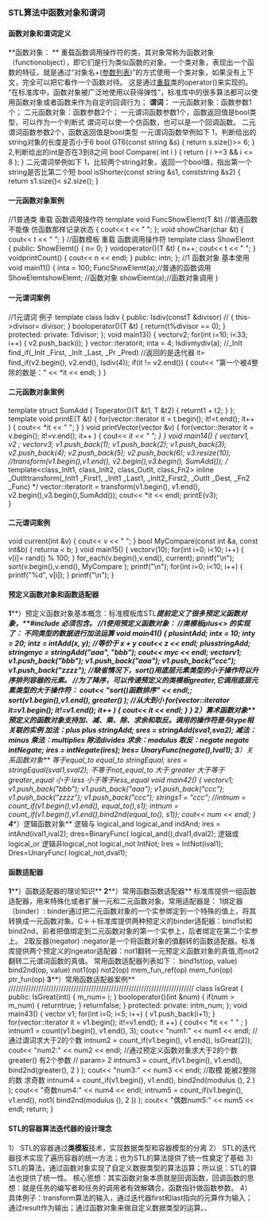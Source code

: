 ### STL算法中函数对象和谓词
#### 函数对象和谓词定义
**函数对象： **
重载函数调用操作符的类，其对象常称为函数对象（functionobject），即它们是行为类似函数的对象。一个类对象，表现出一个函数的特征，就是通过“对象名+([参数列表](http://baike.baidu.com/view/8423750.htm))”的方式使用一个类对象，如果没有上下文，完全可以把它看作一个函数对待。
这是通过[重载](http://baike.baidu.com/view/126530.htm)类的operator()来实现的。
“在标准库中，函数对象被广泛地使用以获得弹性”，标准库中的很多算法都可以使用函数对象或者函数来作为自定的回调行为；
**谓词：**
一元函数对象：函数参数1个；
二元函数对象：函数参数2个；
一元谓词函数参数1个，函数返回值是bool类型，可以作为一个判断式
                            谓词可以使一个仿函数，也可以是一个回调函数。
二元谓词函数参数2个，函数返回值是bool类型
一元谓词函数举例如下
1，判断给出的string对象的长度是否小于6
bool GT6(const string &s)
{
return s.size()>= 6;
}
2,判断给出的int是否在3到8之间
bool Compare( int i )
{
return ( i >=3 && i <= 8 );
}
二元谓词举例如下
1，比较两个string对象，返回一个bool值，指出第一个string是否比第二个短
bool isShorter(const string &s1, conststring &s2)
{
return s1.size()< s2.size();
}
#### 一元函数对象案例
//1普通类 重载 函数调用操作符
template <typename T>
void FuncShowElemt(T &t)  //普通函数 不能像 仿函数那样记录状态
{
         cout<< t << " ";
};
void showChar(char &t)
{
         cout<< t << " ";
}
//函数模板 重载 函数调用操作符
template <typename T>
class ShowElemt
{
public:
         ShowElemt()
         {
                   n= 0;
         }
         voidoperator()(T &t)
         {
                   n++;
                   cout<< t << " ";
         }
         voidprintCount()
         {
                   cout<< n << endl;
         }
public:
         intn;
};
//1 函数对象 基本使用
void main11()
{
         inta = 100;
         FuncShowElemt<int>(a);//普通的函数调用
         ShowElemt<int>showElemt; //函数对象
         showElemt(a);//函数对象调用 
}
#### 一元谓词案例
//1元谓词 例子
template <typename T>
class Isdiv
{
public:
         Isdiv(constT &divisor) //
         {
                   this->divisor= divisor;
         }
         booloperator()(T &t)
         {
                   return(t%divisor == 0);
         }
protected:
private:
         Tdivisor;
};
void main13()
{
         vector<int>v2;
         for(int i=10; i<33; i++)
         {
                   v2.push_back(i);
         }
         vector<int>::iteratorit;
         inta = 4;
         Isdiv<int>mydiv(a);
         //_InIt find_if(_InIt _First, _InIt _Last, _Pr _Pred)   //返回的是迭代器
         it= find_if(v2.begin(), v2.end(), Isdiv<int>(4));
         if(it != v2.end())
         {
                   cout<< "第一个被4整除的数是：" << *it << endl;
         }
}
#### 二元函数对象案例
template <typename T>
struct SumAdd
{
         Toperator()(T &t1, T &t2)
         {
                   returnt1 + t2;
         }
};
template <typename T>
void printE(T &t)
{
         for(vector<int>::iterator it = t.begin(); it!=t.end(); it++ )
         {
                   cout<< *it << " ";
         }
}
void printVector(vector<int> &v)
{
         for(vector<int>::iterator it = v.begin(); it!=v.end(); it++ )
         {
                   cout<< *it << " ";
         }
}
void main14()
{
         vector<int>v1, v2 ;
         vector<int>v3;
         v1.push_back(1);
         v1.push_back(2);
         v1.push_back(3);
         v2.push_back(4);
         v2.push_back(5);
         v2.push_back(6);
         v3.resize(10);
         //transform(v1.begin(),v1.end(), v2.begin(),v3.begin(), SumAdd<int>());
         /*
         template<class_InIt1,
         class_InIt2,
         class_OutIt,
         class_Fn2> inline
                   _OutIttransform(_InIt1 _First1, _InIt1 _Last1,
                   _InIt2_First2, _OutIt _Dest, _Fn2 _Func)
         */
         vector<int>::iteratorit = transform(v1.begin(), v1.end(), v2.begin(),v3.begin(),SumAdd<int>());
         cout<< *it << endl;
         printE(v3);        
}
#### 二元谓词案例
void current(int &v)
{
         cout<< v << " ";
}
bool MyCompare(const int &a, const int&b)
{
         returna < b;
}
void main15()
{
         vector<int>v(10);
         for(int i=0; i<10; i++)
         {
                   v[i]= rand() % 100;
         }
         for_each(v.begin(),v.end(), current);
         printf("\n");
         sort(v.begin(),v.end(), MyCompare );
         printf("\n");
         for(int i=0; i<10; i++)
         {
                   printf("%d", v[i]);
         }
         printf("\n");
}
#### 预定义函数对象和函数适配器
**1****）预定义函数对象基本概念：标准模板库STL****提前定义了很多预定义函数对象，**#include <functional> 必须包含。
//1使用预定义函数对象：
//类模板plus<> 的实现了： 不同类型的数据进行加法运算
void main41()
{
         plus<int>intAdd;
         intx = 10;
         inty = 20;
         intz = intAdd(x, y); //等价于 x + y 
         cout<< z << endl;
         plus<string>stringAdd;
         stringmyc = stringAdd("aaa", "bbb");
         cout<< myc << endl;
         vector<string>v1;
         v1.push_back("bbb");
         v1.push_back("aaa");
         v1.push_back("ccc");
         v1.push_back("zzzz");
         //缺省情况下，sort()用底层元素类型的小于操作符以升序排列容器的元素。
         //为了降序，可以传递预定义的类模板greater,它调用底层元素类型的大于操作符：
         cout<< "sort()函数排序" << endl;;
         sort(v1.begin(),v1.end(), greater<string>() ); //从大到小
         for(vector<string>::iterator it=v1.begin(); it!=v1.end(); it++ )
         {
                   cout<< *it << endl;
         }
}
**2****）算术函数对象**
预定义的函数对象支持加、减、乘、除、求余和取反。调用的操作符是与type相关联的实例
加法：plus<Types>
plus<string> stringAdd;
sres = stringAdd(sva1,sva2);
减法：minus<Types>
乘法：multiplies<Types>
除法divides<Tpye>
求余：modulus<Tpye>
取反：negate<Type>
negate<int> intNegate;
ires = intNegate(ires);
Ires= UnaryFunc(negate<int>(),Ival1);
**3****）关系函数对象**
等于equal_to<Tpye>
equal_to<string> stringEqual;
sres = stringEqual(sval1,sval2);
不等于not_equal_to<Type>
大于 greater<Type>
大于等于greater_equal<Type>
小于 less<Type>
小于等于less_equal<Type>
void main42()
{
         vector<string>v1;
         v1.push_back("bbb");
         v1.push_back("aaa");
         v1.push_back("ccc");
         v1.push_back("zzzz");
         v1.push_back("ccc");
         strings1 = "ccc";
         //intnum = count_if(v1.begin(),v1.end(), equal_to<string>(),s1);
         intnum = count_if(v1.begin(),v1.end(),bind2nd(equal_to<string>(), s1));
         cout<< num << endl;
} 
**4****）逻辑函数对象**
逻辑与 logical_and<Type>
logical_and<int> indAnd;
ires = intAnd(ival1,ival2);
dres=BinaryFunc( logical_and<double>(),dval1,dval2);
逻辑或logical_or<Type>
逻辑非logical_not<Type>
logical_not<int> IntNot;
Ires = IntNot(ival1);
Dres=UnaryFunc( logical_not<double>,dval1);
#### 函数适配器
**1****）函数适配器的理论知识**
**2****）常用函数函数适配器**
标准库提供一组函数适配器，用来特殊化或者扩展一元和二元函数对象。常用适配器是：
1绑定器（binder）: binder通过把二元函数对象的一个实参绑定到一个特殊的值上，将其转换成一元函数对象。C＋＋标准库提供两种预定义的binder适配器：bind1st和bind2nd，前者把值绑定到二元函数对象的第一个实参上，后者绑定在第二个实参上。
2取反器(negator) :negator是一个将函数对象的值翻转的函数适配器。标准库提供两个预定义的ngeator适配器：not1翻转一元预定义函数对象的真值,而not2翻转二元谓词函数的真值。
常用函数适配器列表如下：
bind1st(op, value)
bind2nd(op, value)
not1(op)
not2(op)
mem_fun_ref(op)
mem_fun(op)
ptr_fun(op)
**3****）常用函数适配器案例**
//////////////////////////////////////////////////////////////////////////
class IsGreat
{
public:
         IsGreat(inti)
         {
                   m_num= i;
         }
         booloperator()(int &num)
         {
                   if(num > m_num)
                   {
                            returntrue;
                   }
                   returnfalse;
         }
protected:
private:
         intm_num;
};
void main43()
{
         vector<int>  v1;
         for(int i=0; i<5; i++)
         {
                   v1.push_back(i+1);
         }
         for(vector<int>::iterator it = v1.begin(); it!=v1.end(); it ++)
         {
                   cout<< *it << " " ;
         }
         intnum1 = count(v1.begin(), v1.end(), 3);
         cout<< "num1:" << num1 << endl;
         //通过谓词求大于2的个数
         intnum2 = count_if(v1.begin(), v1.end(), IsGreat(2)); 
         cout<< "num2:" << num2 << endl;
         //通过预定义函数对象求大于2的个数   greater<int>() 有2个参数 
         //                                                                                                             param> 2
         intnum3 = count_if(v1.begin(), v1.end(), bind2nd(greater<int>(), 2 ) );
         cout<< "num3:" << num3 << endl;
         //取模 能被2整除的数 求奇数
         intnum4 = count_if(v1.begin(), v1.end(), bind2nd(modulus <int>(), 2 ) ); 
         cout<< "奇数num4:" << num4 << endl;
         intnum5 = count_if(v1.begin(), v1.end(), not1( bind2nd(modulus <int>(), 2 )) ); 
         cout<< "偶数num5:" << num5 << endl;
         return;
}
#### STL的容器算法迭代器的设计理念
1）  STL的容器通过**类模板**技术，实现数据类型和容器模型的分离
2）  STL的迭代器技术实现了遍历容器的统一方法；也为STL的算法提供了统一性奠定了基础
3）  STL的算法，通过函数对象实现了自定义数据类型的算法运算；所以说：STL的算法也提供了统一性。
核心思想：其实函数对象本质就是回调函数，回调函数的思想：就是任务的编写者和任务的调用者有效解耦合。函数指针做函数参数。
4）  具体例子：transform算法的输入，通过迭代器first和last指向的元算作为输入；通过result作为输出；通过函数对象来做自定义数据类型的运算。、